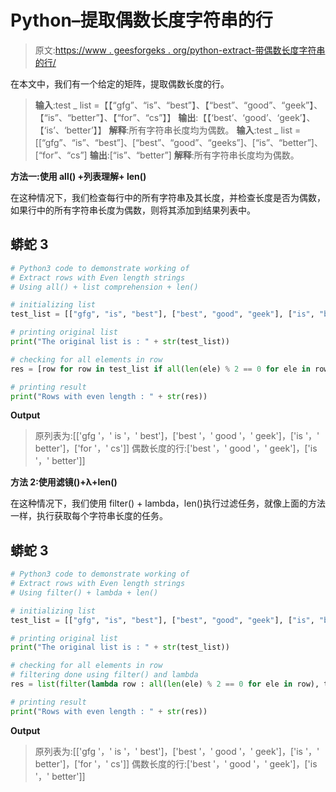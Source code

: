 # Python–提取偶数长度字符串的行

> 原文:[https://www . geesforgeks . org/python-extract-带偶数长度字符串的行/](https://www.geeksforgeeks.org/python-extract-rows-with-even-length-strings/)

在本文中，我们有一个给定的矩阵，提取偶数长度的行。

> **输入**:test _ list =【【“gfg”、“is”、“best”】、【“best”、“good”、“geek”】、【“is”、“better”】、【“for”、“cs”】】
> **输出**:【【‘best’、‘good’、‘geek’】、【‘is’、‘better’】】
> **解释**:所有字符串长度均为偶数。
> **输入**:test _ list =[[“gfg”、“is”、“best”]、[“best”、“good”、“geeks”]、[“is”、“better”]、[“for”、“cs”]
> **输出**:[“is”、“better”]
> **解释**:所有字符串长度均为偶数。

**方法一:使用 all() +列表理解+ len()**

在这种情况下，我们检查每行中的所有字符串及其长度，并检查长度是否为偶数，如果行中的所有字符串长度为偶数，则将其添加到结果列表中。

## 蟒蛇 3

```py
# Python3 code to demonstrate working of 
# Extract rows with Even length strings
# Using all() + list comprehension + len()

# initializing list
test_list = [["gfg", "is", "best"], ["best", "good", "geek"], ["is", "better"], ["for", "cs"]]

# printing original list
print("The original list is : " + str(test_list))

# checking for all elements in row
res = [row for row in test_list if all(len(ele) % 2 == 0 for ele in row)]

# printing result 
print("Rows with even length : " + str(res))
```

**Output**

> 原列表为:[['gfg '，' is '，' best']，['best '，' good '，' geek']，['is '，' better']，['for '，' cs']]
> 偶数长度的行:['best '，' good '，' geek']，['is '，' better']]

**方法 2:使用滤镜()+λ+len()**

在这种情况下，我们使用 filter() + lambda，len()执行过滤任务，就像上面的方法一样，执行获取每个字符串长度的任务。

## 蟒蛇 3

```py
# Python3 code to demonstrate working of 
# Extract rows with Even length strings
# Using filter() + lambda + len()

# initializing list
test_list = [["gfg", "is", "best"], ["best", "good", "geek"], ["is", "better"], ["for", "cs"]]

# printing original list
print("The original list is : " + str(test_list))

# checking for all elements in row
# filtering done using filter() and lambda 
res = list(filter(lambda row : all(len(ele) % 2 == 0 for ele in row), test_list))

# printing result 
print("Rows with even length : " + str(res))
```

**Output**

> 原列表为:[['gfg '，' is '，' best']，['best '，' good '，' geek']，['is '，' better']，['for '，' cs']]
> 偶数长度的行:['best '，' good '，' geek']，['is '，' better']]